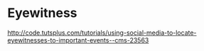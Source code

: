 Eyewitness
================================

http://code.tutsplus.com/tutorials/using-social-media-to-locate-eyewitnesses-to-important-events--cms-23563